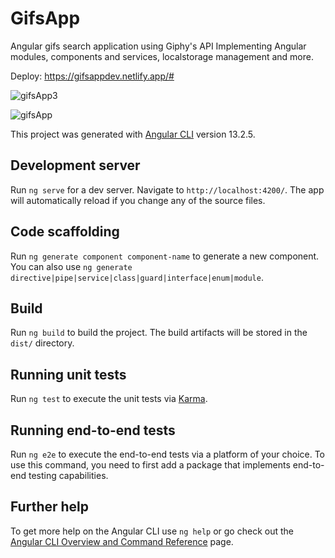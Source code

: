 # GifsApp

Angular gifs search application using Giphy's API
Implementing Angular modules, components and services, localstorage management and more.

Deploy: https://gifsappdev.netlify.app/#

![gifsApp3](https://user-images.githubusercontent.com/62584398/217548508-23a55c49-e7d9-44b2-8ab7-aba2f4a96083.gif)

![gifsApp](https://user-images.githubusercontent.com/62584398/217548882-e72b1ab4-c946-4df9-a121-efb8ac8f5c6a.png)


This project was generated with [Angular CLI](https://github.com/angular/angular-cli) version 13.2.5.

## Development server

Run `ng serve` for a dev server. Navigate to `http://localhost:4200/`. The app will automatically reload if you change any of the source files.

## Code scaffolding

Run `ng generate component component-name` to generate a new component. You can also use `ng generate directive|pipe|service|class|guard|interface|enum|module`.

## Build

Run `ng build` to build the project. The build artifacts will be stored in the `dist/` directory.

## Running unit tests

Run `ng test` to execute the unit tests via [Karma](https://karma-runner.github.io).

## Running end-to-end tests

Run `ng e2e` to execute the end-to-end tests via a platform of your choice. To use this command, you need to first add a package that implements end-to-end testing capabilities.

## Further help

To get more help on the Angular CLI use `ng help` or go check out the [Angular CLI Overview and Command Reference](https://angular.io/cli) page.

